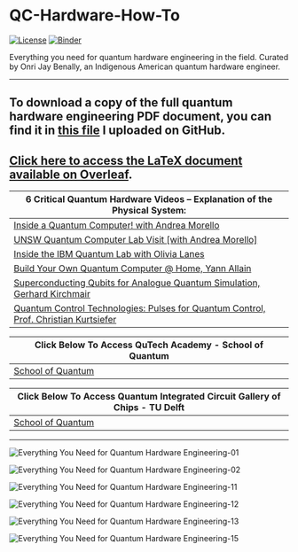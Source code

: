 # QC-Hardware-How-To

[![License](https://img.shields.io/badge/Creative_Commons-License-green)](https://choosealicense.com/licenses/cc-by-4.0) [![Binder](https://mybinder.org/badge_logo.svg)](https://mybinder.org/v2/gh/OJB-Quantum/QC-Hardware-How-to/main)

Everything you need for quantum hardware engineering in the field. Curated by Onri Jay Benally, an Indigenous American quantum hardware engineer.
__________________________________________________________________________________________________________________________________________________

## To download a copy of the full quantum hardware engineering PDF document, you can find it in [this file](https://github.com/OJB-Quantum/QC-Hardware-How-to/blob/main/Everything%20You%20Need%20for%20Quantum%20Hardware%20Engineering.pdf) I uploaded on GitHub.

## [Click here to access the LaTeX document available on Overleaf](https://www.overleaf.com/read/xmrssbbxhsxy).

| 6 Critical Quantum Hardware Videos – Explanation of the Physical System: | 
|-----------------------------------------------------------------------------|
| [Inside a Quantum Computer! with Andrea Morello](https://youtu.be/k_QeSOIDiEM?si=M1-GYha-9GuKNYLL) |
| [UNSW Quantum Computer Lab Visit [with Andrea Morello]](https://youtu.be/yT0Znr0Et4w?si=ucoo3kUXrxwFk_ao) |
| [Inside the IBM Quantum Lab with Olivia Lanes](https://youtu.be/4gpPHWCoWPs?si=x8kpvJoQHqtbs6ht) |
| [Build Your Own Quantum Computer @ Home, Yann Allain](https://media.ccc.de/v/36c3-10808-build_you_own_quantum_computer_home_-_99_of_discount_-_hacker_style#t=1105) |
| [Superconducting Qubits for Analogue Quantum Simulation, Gerhard Kirchmair](https://youtu.be/BAt2PFVQE3w?si=044mUesj0tcRSOl9) |
| [Quantum Control Technologies: Pulses for Quantum Control, Prof. Christian Kurtsiefer](https://youtu.be/1S0EAnooQMc?si=CjhltpPrmBYW-sm4) |

| Click Below To Access QuTech Academy - School of Quantum |
| - |
| [School of Quantum](https://www.qutube.nl) |

| Click Below To Access Quantum Integrated Circuit Gallery of Chips - TU Delft|
| - |
| [School of Quantum](https://www.tudelft.nl/en/eemcs/the-faculty/departments/quantum-computer-engineering/sections/quantum-circuits-architectures-and-technology/groups/quantum-integrated-circuits/chip-gallery) |
__________________________________________________________________________________________________________________________________________________
![Everything You Need for Quantum Hardware Engineering-01](https://github.com/OJB-Quantum/QC-Hardware-How-to/assets/88035770/a163df11-513d-4228-b126-50ea0e40e6f0)

![Everything You Need for Quantum Hardware Engineering-02](https://github.com/OJB-Quantum/QC-Hardware-How-to/assets/88035770/f3a34eaf-ea91-4f8f-bf10-c77c916a1bcb)

![Everything You Need for Quantum Hardware Engineering-11](https://github.com/OJB-Quantum/QC-Hardware-How-to/assets/88035770/9db20944-d0e0-4efc-ab85-70b008e69e46)

![Everything You Need for Quantum Hardware Engineering-12](https://github.com/OJB-Quantum/QC-Hardware-How-to/assets/88035770/0d1d790e-aed3-4198-9bc9-44c738453b63)

![Everything You Need for Quantum Hardware Engineering-13](https://github.com/OJB-Quantum/QC-Hardware-How-to/assets/88035770/0f564df8-fa16-47e4-a992-2c1eab01c0a2)

![Everything You Need for Quantum Hardware Engineering-15](https://github.com/OJB-Quantum/QC-Hardware-How-to/assets/88035770/3b400af6-dd8e-45aa-b6f2-c842e110b32d)

